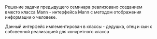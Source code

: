 Решение задачи предыдущего семинара реализовано созданием
вместо класса Mann - интерфейса Mann с методом отображения информации о человеке.

Данный интерфейс имлементирован в классы - дедушка, отец и сын с собсвенной реализацией для конкретного класса
